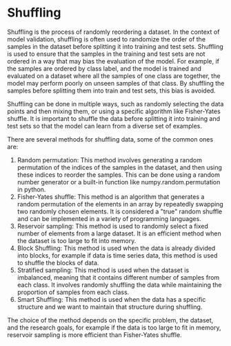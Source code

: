 # Shuffling

Shuffling is the process of randomly reordering a dataset. In the context of model validation, shuffling is often used to randomize the order of the samples in the dataset before splitting it into training and test sets. Shuffling is used to ensure that the samples in the training and test sets are not ordered in a way that may bias the evaluation of the model. For example, if the samples are ordered by class label, and the model is trained and evaluated on a dataset where all the samples of one class are together, the model may perform poorly on unseen samples of that class. By shuffling the samples before splitting them into train and test sets, this bias is avoided.

Shuffling can be done in multiple ways, such as randomly selecting the data points and then mixing them, or using a specific algorithm like Fisher-Yates shuffle. It is important to shuffle the data before splitting it into training and test sets so that the model can learn from a diverse set of examples.

There are several methods for shuffling data, some of the common ones are:

1. Random permutation: This method involves generating a random permutation of the indices of the samples in the dataset, and then using these indices to reorder the samples. This can be done using a random number generator or a built-in function like numpy.random.permutation in python.
2. Fisher-Yates shuffle: This method is an algorithm that generates a random permutation of the elements in an array by repeatedly swapping two randomly chosen elements. It is considered a "true" random shuffle and can be implemented in a variety of programming languages.
3. Reservoir sampling: This method is used to randomly select a fixed number of elements from a large dataset. It is an efficient method when the dataset is too large to fit into memory.
4. Block Shuffling: This method is used when the data is already divided into blocks, for example if data is time series data, this method is used to shuffle the blocks of data.
5. Stratified sampling: This method is used when the dataset is imbalanced, meaning that it contains different number of samples from each class. It involves randomly shuffling the data while maintaining the proportion of samples from each class.
6. Smart Shuffling: This method is used when the data has a specific structure and we want to maintain that structure during shuffling.

The choice of the method depends on the specific problem, the dataset, and the research goals, for example if the data is too large to fit in memory, reservoir sampling is more efficient than Fisher-Yates shuffle.